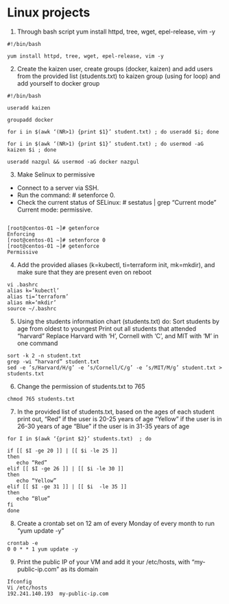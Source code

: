 # Linux projects

1) Through bash script yum install  httpd, tree, wget, epel-release, vim -y

```
#!/bin/bash

yum install httpd, tree, wget, epel-release, vim -y
```

2) Create the kaizen user, create groups (docker, kaizen) and add users from the provided list (students.txt) to kaizen group (using for loop) and add yourself to docker group

```
#!/bin/bash

useradd kaizen

groupadd docker 

for i in $(awk ‘(NR>1) {print $1}’ student.txt) ; do useradd $i; done

for i in $(awk ‘(NR>1) {print $1}’ student.txt) ; do usermod -aG kaizen $i ; done

useradd nazgul && usermod -aG docker nazgul
```

3) Make Selinux to permissive

* Connect to a server via SSH.
* Run the command: # setenforce 0.
* Check the current status of SELinux: # sestatus | grep “Current mode” Current mode: permissive.

```

[root@centos-01 ~]# getenforce
Enforcing
[root@centos-01 ~]# setenforce 0
[root@centos-01 ~]# getenforce
Permissive
```

4) Add the provided aliases (k=kubectl, ti=terraform init, mk=mkdir), and make sure that they are present even on reboot

```
vi .bashrc
alias k=‘kubectl’
alias ti=‘terraform’
alias mk=‘mkdir’
source ~/.bashrc
```

5) Using the students information chart (students.txt) do:
Sort students by age from oldest to youngest
Print out all students that attended “harvard”
Replace Harvard with ‘H’, Cornell with ‘C’, and MIT with ‘M’ in one command

```
sort -k 2 -n student.txt 
grep -wi “harvard” student.txt 
sed -e ’s/Harvard/H/g’ -e ’s/Cornell/C/g’ -e ’s/MIT/M/g’ student.txt > students.txt
```

6) Change the permission of students.txt to 765

```
chmod 765 students.txt
```

7) In the provided list of students.txt, based on the ages of each student print out, “Red” if the user is 20-25 years of age
“Yellow” if the user is in 26-30 years of age
“Blue” if the user is in 31-35 years of age

```
for I in $(awk ‘{print $2}’ students.txt)  ; do

if [[ $I -ge 20 ]] | [[ $i -le 25 ]]
then
   echo “Red”
elif [[ $I -ge 26 ]] | [[ $i -le 30 ]]
then
   echo “Yellow”
elif [[ $I -ge 31 ]] | [[ $i  -le 35 ]]
then
   echo “Blue”
fi
done
```

8) Create a crontab set on 12 am of every Monday of every month to run “yum update -y”

```
crontab -e 
0 0 * * 1 yum update -y
```

9)  Print the public IP of your VM and add it your /etc/hosts, with “my-public-ip.com” as its domain 
    
```
Ifconfig 
Vi /etc/hosts
192.241.140.193  my-public-ip.com
```

